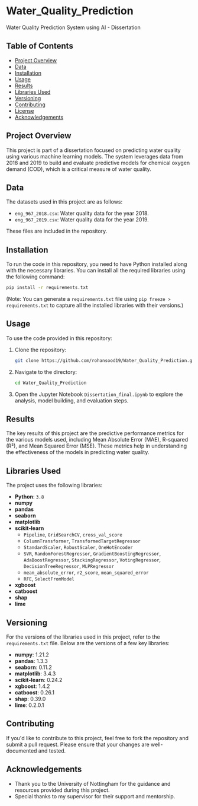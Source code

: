 # Water_Quality_Prediction
Water Quality Prediction System using AI - Dissertation

## Table of Contents

- [Project Overview](#project-overview)
- [Data](#data)
- [Installation](#installation)
- [Usage](#usage)
- [Results](#results)
- [Libraries Used](#libraries-used)
- [Versioning](#versioning)
- [Contributing](#contributing)
- [License](#license)
- [Acknowledgements](#acknowledgements)

## Project Overview

This project is part of a dissertation focused on predicting water quality using various machine learning models. The system leverages data from 2018 and 2019 to build and evaluate predictive models for chemical oxygen demand (COD), which is a critical measure of water quality.

## Data

The datasets used in this project are as follows:

- `eng_967_2018.csv`: Water quality data for the year 2018.
- `eng_967_2019.csv`: Water quality data for the year 2019.

These files are included in the repository.

## Installation

To run the code in this repository, you need to have Python installed along with the necessary libraries. You can install all the required libraries using the following command:

```bash
pip install -r requirements.txt
```

(Note: You can generate a `requirements.txt` file using `pip freeze > requirements.txt` to capture all the installed libraries with their versions.)

## Usage

To use the code provided in this repository:

1. Clone the repository:
    ```bash
    git clone https://github.com/rohansood19/Water_Quality_Prediction.git
    ```

2. Navigate to the directory:
    ```bash
    cd Water_Quality_Prediction
    ```

3. Open the Jupyter Notebook `Dissertation_final.ipynb` to explore the analysis, model building, and evaluation steps.

## Results

The key results of this project are the predictive performance metrics for the various models used, including Mean Absolute Error (MAE), R-squared (R²), and Mean Squared Error (MSE). These metrics help in understanding the effectiveness of the models in predicting water quality.

## Libraries Used

The project uses the following libraries:

- **Python**: `3.8`
- **numpy**
- **pandas**
- **seaborn**
- **matplotlib**
- **scikit-learn**
    - `Pipeline`, `GridSearchCV`, `cross_val_score`
    - `ColumnTransformer`, `TransformedTargetRegressor`
    - `StandardScaler`, `RobustScaler`, `OneHotEncoder`
    - `SVR`, `RandomForestRegressor`, `GradientBoostingRegressor`, `AdaBoostRegressor`, `StackingRegressor`, `VotingRegressor`, `DecisionTreeRegressor`, `MLPRegressor`
    - `mean_absolute_error`, `r2_score`, `mean_squared_error`
    - `RFE`, `SelectFromModel`
- **xgboost**
- **catboost**
- **shap**
- **lime**

## Versioning

For the versions of the libraries used in this project, refer to the `requirements.txt` file. Below are the versions of a few key libraries:

- **numpy**: 1.21.2
- **pandas**: 1.3.3
- **seaborn**: 0.11.2
- **matplotlib**: 3.4.3
- **scikit-learn**: 0.24.2
- **xgboost**: 1.4.2
- **catboost**: 0.26.1
- **shap**: 0.39.0
- **lime**: 0.2.0.1

## Contributing

If you'd like to contribute to this project, feel free to fork the repository and submit a pull request. Please ensure that your changes are well-documented and tested.

## Acknowledgements

- Thank you to the University of Nottingham for the guidance and resources provided during this project.
- Special thanks to my supervisor for their support and mentorship.
